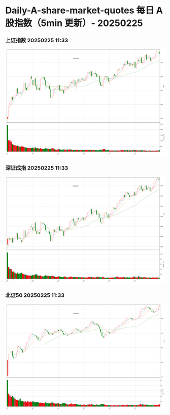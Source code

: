 
# Daily-A-share-market-quotes 每日 A 股指数（5min 更新）- 20250225

### 上证指数 20250225 11:33
![](./fig/2025/2/20250225-sh000001.png)

### 深证成指 20250225 11:33
![](./fig/2025/2/20250225-sz399001.png)

### 北证50 20250225 11:33
![](./fig/2025/2/20250225-bj899050.png)
